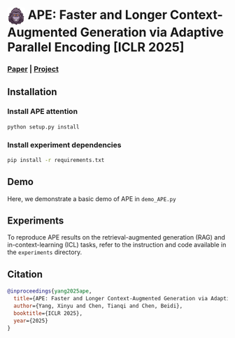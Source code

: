 # <img src="image/logo.png" width="40" height="40" align="top">  APE: Faster and Longer Context-Augmented Generation via Adaptive Parallel Encoding [ICLR 2025]

### [Paper](https://arxiv.org/abs/2502.05431) | [Project](https://infini-ai-lab.github.io/APE-Page)

## Installation

### Install APE attention
```bash
python setup.py install
```

### Install experiment dependencies
```bash
pip install -r requirements.txt
```

## Demo

Here, we demonstrate a basic demo of APE in `demo_APE.py`

## Experiments

To reproduce APE results on the retrieval-augmented generation (RAG) and in-context-learning (ICL) tasks, refer to the instruction and code available in the `experiments` directory.


## Citation

```bibtex
@inproceedings{yang2025ape,
  title={APE: Faster and Longer Context-Augmented Generation via Adaptive Parallel Encoding},
  author={Yang, Xinyu and Chen, Tianqi and Chen, Beidi},
  booktitle={ICLR 2025},
  year={2025}
}
```
